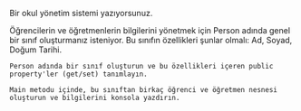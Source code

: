 Bir okul yönetim sistemi yazıyorsunuz.

 Öğrencilerin ve öğretmenlerin bilgilerini yönetmek için Person adında genel bir sınıf oluşturmanız isteniyor. Bu sınıfın özellikleri şunlar olmalı: Ad, Soyad, Doğum Tarihi.

    Person adında bir sınıf oluşturun ve bu özellikleri içeren public property'ler (get/set) tanımlayın.

    Main metodu içinde, bu sınıftan birkaç öğrenci ve öğretmen nesnesi oluşturun ve bilgilerini konsola yazdırın.
